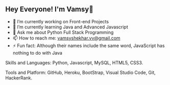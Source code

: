 ## Hey Everyone! I'm Vamsy👋

- 🔭 I’m currently working on Front-end Projects
- 🌱 I’m currently learning Java and Advanced Javascript
- 💬 Ask me about Python Full Stack Programming
- 📫 How to reach me: vamsyshekhar.vv@gmail.com
- ⚡ Fun fact: Although their names include the same word, JavaScript has nothing to do with Java
  

Skills and Languages:
Python, Javascript, MySQL, HTML5, CSS3.

Tools and Platform:
GitHub, Heroku, BootStrap, Visual Studio Code, Git, HackerRank.



